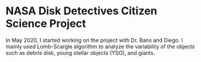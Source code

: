 # NASA Disk Detectives Citizen Science Project
In May 2020, I started working on the project with Dr. Bans and Diego. I mainly used Lomb-Scargle algorithm to analyze the variability of the objects such as debris disk, young stellar objects (YSO), and giants.
